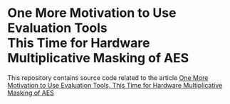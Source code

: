 # One More Motivation to Use Evaluation Tools<br>  This Time for Hardware Multiplicative Masking of AES

This repository contains source code related to the article [One More Motivation to Use Evaluation Tools, This Time for Hardware Multiplicative Masking of AES](www.empty.com)
